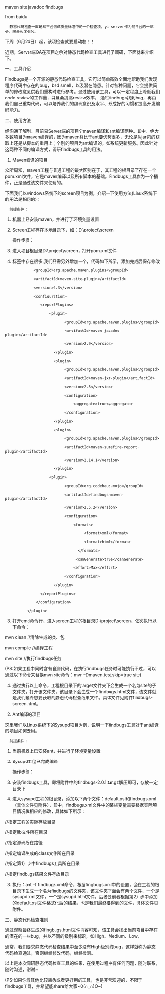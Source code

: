 maven site
javadoc findbugs

from baidu


      静态代码检查一直是易平台测试质量标准中的一个检查项，yi-server作为易平台的一部分，因此也不例外。

下周（6月24日）起，该项检查就要启动啦！！

近期，Server端QA在项目之余对静态代码检查工具进行了调研，下面就来介绍下。

一、工具介绍

Findbugs是一个开源的静态代码检查工具，它可以简单高效全面地帮助我们发现程序代码中存在的bug，bad smell，以及潜在隐患。针对各种问题，它会提供简单的修改意见供我们重构时进行参考。通过使用该工具，可以一定程度上降低我们code review的工作量，并且会提高review效率。 通过findbugs找到bug，再由我们自己重构代码，可以培养我们的编码意识及水平、形成好的习惯和提高开发编码能力。

二、使用方法

经沟通了解到，目前易Server端的项目分maven编译和ant编译两种。其中，绝大多数项目为maven编译的，因为maven相比于ant要优势很多，无论是从jar包的获取上还是从脚本的重用上；个别的项目为ant编译的，如系统更新服务。因此针对这两种不同的编译方式，调研findbugs工具的用法。

1.    Maven编译的项目

众所周知，maven工程与普通工程的最大区别在于，其工程的根目录下存在一个pom.xml文件，它是maven编译以及所有脚本的基础。Findbugs工具作为一个插件，正是通过该文件来使用的。

下面我们以windows系统下的screen项目为例，介绍一下使用方法(Linux系统下的用法是相同的)：

      前提条件：

1)   机器上已安装maven，并进行了环境变量设置

2)   Screen工程存在本地目录下，如：D:\project\screen

      操作步骤：

1)   进入项目根目录D:\project\screen，打开pom.xml文件

2)   <plugins>标签中存在很多<plugin>,我们只需另外增加一个<plugin>，代码如下所示，添加完成后保存修改

<plugin>

                 <groupId>org.apache.maven.plugins</groupId>

                 <artifactId>maven-site-plugin</artifactId>

                 <version>3.3</version>

                 <configuration>

                    <reportPlugins>      

                        <plugin>

                               <groupId>org.apache.maven.plugins</groupId>

                               <artifactId>maven-javadoc-plugin</artifactId>

                               <version>2.9</version>

                          </plugin>      

                          <plugin>

                               <groupId>org.apache.maven.plugins</groupId>

                               <artifactId>maven-jxr-plugin</artifactId>

                               <version>2.3</version>

                               <configuration>

                                   <aggregate>true</aggregate>

                               </configuration>

                          </plugin>                    

                          <plugin>

                               <groupId>org.apache.maven.plugins</groupId>

                               <artifactId>maven-surefire-report-plugin</artifactId>

                               <version>2.14.1</version>

                          </plugin>      

                        <plugin>

                               <groupId>org.codehaus.mojo</groupId>

                               <artifactId>findbugs-maven-plugin</artifactId>

                               <version>2.5.2</version>

                               <configuration>

                                   <formats>

                                        <format>xml</format>

                                        <format>html</format>

                                     </formats>

                                    <canGenerate>true</canGenerate>

                                   <effort>Max</effort>

                               </configuration>

                          </plugin>

                    </reportPlugins>

                  </configuration>

              </plugin>

3)   打开cmd命令行，进入screen工程的根目录D:\project\screen，依次执行以下命令：

mvn clean            //清除生成的类、包

mvn complie          //编译工程

mvn site             //执行findbugs任务

(PS:如果工程中同时含有自测代码，在执行findbugs任务时可能执行不过，可以通过以下命令来替换mvn site命令：mvn –Dmaven.test.skip=true site)

4)   通过执行以上命令，工程根目录下的target文件夹下会生成一个名为site的子文件夹，打开该文件夹，该目录下会生成一个findbugs.html文件，该文件就是我们最终想要获取的静态代码检查结果文件。具体文件见附件findbugs-screen.html。

2.    Ant编译的项目

这里我们以Linux系统下的Sysupd项目为例，说明一下findbugs工具对于ant编译的项目如何去用。

      前提条件：

1)  当前机器上已安装ant，并进行了环境变量设置

2)  Sysupd工程已完成编译

      操作步骤：

1)  安装findbugs工具，即将附件中的findbugs-2.0.1.tar.gz解压即可，存放一定目录下

2)  进入sysupd工程的根目录，添加以下两个文件：default.xsl和findbugs.xml（具体文件见附件），其中，findbugs.xml文件中的某些变量需要根据实际项目情况做相应的修改，具体如下所示：

<property name="project.path" value="/home/work/private/wanglina/sysupd" />   //指定工程的实际存放目录

<property name="lib.path" value="${project.path}/WebRoot/WEB-INF/lib" />   //指定lib文件所在目录

<property name="source.path" value="${project.path}/src" />    //指定源码所在路径

<property name="auditCode.path" value="${project.path}/preoutput/WebRoot/WEB-INF/classes" />     //指定编译生成的class文件所在目录

<property name="findbugs.home" value="/home/work/private/wanglina/findbugs" />   //指定第1）步中findbugs工具所在目录

<property name="findbugs.destdir" value="${project.path}/findbugs" />   //指定findbugs结果文件存放目录

3)  执行：ant –f findbugs.xml命令，根据fingbugs.xml中的设置，会在工程的根目录下生成一个名为findbugs的文件夹，该文件夹下面会有两个文件，一个是sysupd.xml文件，一个是sysupd.html文件，后者是前者根据第2）步中添加的default.xsl文件格式化后的结果，也是我们最终要得到的文件，具体文件见附件。

三、静态代码检查准则

通过观察最终生成的fingbugs.html文件内容可知，该工具会找出当前项目中存在的潜在的一些bug，并以不同的级别来标识，如High、Medium、Low。

通常，我们要求静态代码检查结果中至少没有High级别的bug，这样就称为静态代码检查通过，否则继续修改代码，继续检测。





以上是本次调研静态代码检查工具的结果，在使用过程中有任何问题，随时联系，随时沟通，谢谢~

(PS:如果你有其他比较熟悉或者更好用的工具，也是非常欢迎的，不限于findbugs工具，并希望能share给大家~O(∩_∩)O~)